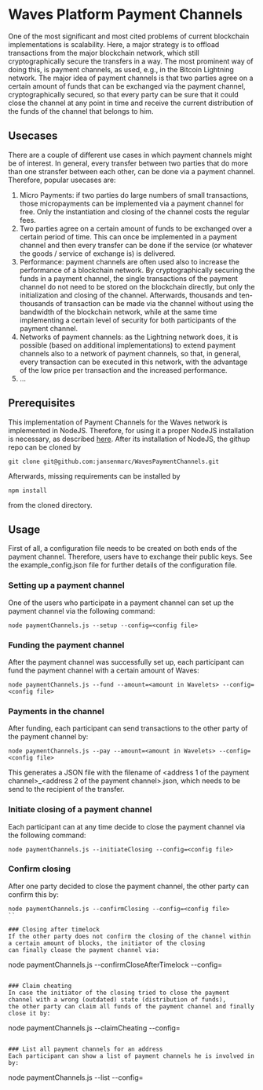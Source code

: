 # Waves Platform Payment Channels

One of the most significant and most cited problems of current blockchain implementations is scalability. Here,
a major strategy is to offload transactions from the major blockchain network, which still cryptographically
secure the transfers in a way. The most prominent way of doing this, is payment channels, as used, e.g., in
the Bitcoin Lightning network. The major idea of payment channels is that two parties agree on a certain
amount of funds that can be exchanged via the payment channel, cryptographically secured, so that every party
can be sure that it could close the channel at any point in time and receive the current distribution of the
funds of the channel that belongs to him.

## Usecases
There are a couple of different use cases in which payment channels might be of interest. In general, every transfer
between two parties that do more than one stransfer between each other, can be done via a payment channel. Therefore,
popular usecases are:
1. Micro Payments: if two parties do large numbers of small transactions, those micropayments can be implemented via
a payment channel for free. Only the instantiation and closing of the channel costs the regular fees.
2. Two parties agree on a certain amount of funds to be exchanged over a certain period of time. This can once be
implemented in a payment channel and then every transfer can be done if the service (or whatever the goods /
service of exchange is) is delivered.
3. Performance: payment channels are often used also to increase the performance of a blockchain network. By
cryptographically securing the funds in a payment channel, the single transactions of the payment channel do
not need to be stored on the blockchain directly, but only the initialization and closing of the channel. Afterwards,
thousands and ten-thousands of transaction can be made via the channel without using the bandwidth of the
blockchain network, while at the same time implementing a certain level of security for both participants of the
payment channel.
4. Networks of payment channels: as the Lightning network does, it is possible (based on additional implementations) to
extend payment channels also to a network of payment channels, so that, in general, every transaction can be executed
in this network, with the advantage of the low price per transaction and the increased performance.
5. ...

## Prerequisites
This implementation of Payment Channels for the Waves network is implemented in NodeJS. Therefore, for using it
a proper NodeJS installation is necessary, as described [here](https://nodejs.org/). After its installation of
NodeJS, the githup repo can be cloned by
```
git clone git@github.com:jansenmarc/WavesPaymentChannels.git
```
Afterwards, missing requirements can be installed by
```
npm install
```
from the cloned directory.

## Usage
First of all, a configuration file needs to be created on both ends of the payment channel. Therefore, users have to
exchange their public keys. See the example_config.json file for further details of the configuration file.

### Setting up a payment channel
One of the users who participate in a payment channel can set up the payment channel via the following command:
```
node paymentChannels.js --setup --config=<config file>
```

### Funding the payment channel
After the payment channel was successfully set up, each participant can fund the payment channel with a certain
amount of Waves:
```
node paymentChannels.js --fund --amount=<amount in Wavelets> --config=<config file>
```

### Payments in the channel
After funding, each participant can send transactions to the other party of the payment channel by:
```
node paymentChannels.js --pay --amount=<amount in Wavelets> --config=<config file>
```
This generates a JSON file with the filename of <address 1 of the payment channel>_<address 2 of the payment channel>.json,
which needs to be send to the recipient of the transfer.

### Initiate closing of a payment channel
Each participant can at any time decide to close the payment channel via the following command:
```
node paymentChannels.js --initiateClosing --config=<config file>
```

### Confirm closing
After one party decided to close the payment channel, the other party can confirm this by:
```
node paymentChannels.js --confirmClosing --config=<config file>
``

### Closing after timelock
If the other party does not confirm the closing of the channel within a certain amount of blocks, the initiator of the closing
can finally cloase the payment channel via:
```
node paymentChannels.js --confirmCloseAfterTimelock --config=<config file>
```

### Claim cheating
In case the initiator of the closing tried to close the payment channel with a wrong (outdated) state (distribution of funds),
the other party can claim all funds of the payment channel and finally close it by:
```
node paymentChannels.js --claimCheating --config=<config file>
```

### List all payment channels for an address
Each participant can show a list of payment channels he is involved in by:
```
node paymentChannels.js --list --config=<config file>
```